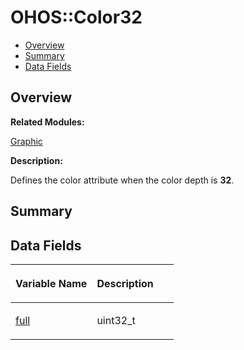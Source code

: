# OHOS::Color32<a name="EN-US_TOPIC_0000001055358126"></a>

-   [Overview](#section257809687165633)
-   [Summary](#section1962239531165633)
-   [Data Fields](#pub-attribs)

## **Overview**<a name="section257809687165633"></a>

**Related Modules:**

[Graphic](graphic.md)

**Description:**

Defines the color attribute when the color depth is  **32**. 

## **Summary**<a name="section1962239531165633"></a>

## Data Fields<a name="pub-attribs"></a>

<a name="table1441531019165633"></a>
<table><thead align="left"><tr id="row1126493206165633"><th class="cellrowborder" valign="top" width="50%" id="mcps1.1.3.1.1"><p id="p988374520165633"><a name="p988374520165633"></a><a name="p988374520165633"></a>Variable Name</p>
</th>
<th class="cellrowborder" valign="top" width="50%" id="mcps1.1.3.1.2"><p id="p874462380165633"><a name="p874462380165633"></a><a name="p874462380165633"></a>Description</p>
</th>
</tr>
</thead>
<tbody><tr id="row554752261165633"><td class="cellrowborder" valign="top" width="50%" headers="mcps1.1.3.1.1 "><p id="p1807961320165633"><a name="p1807961320165633"></a><a name="p1807961320165633"></a><a href="graphic.md#ga0563b1b1fd3481316a497c4504194357">full</a></p>
</td>
<td class="cellrowborder" valign="top" width="50%" headers="mcps1.1.3.1.2 "><p id="p1173005734165633"><a name="p1173005734165633"></a><a name="p1173005734165633"></a>uint32_t </p>
</td>
</tr>
</tbody>
</table>

